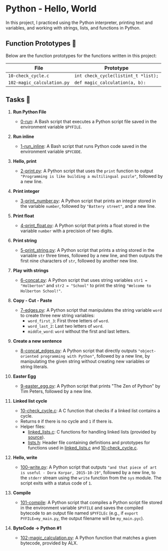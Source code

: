 # Python - Hello, World

In this project, I practiced using the Python interpreter, printing text
and variables, and working with strings, lists, and functions in Python.

## Function Prototypes :floppy_disk:

Below are the function prototypes for the functions written in this project:

| File                       | Prototype                             |
| -------------------------- | ------------------------------------- |
| `10-check_cycle.c`         | `int check_cycle(listint_t *list);`   |
| `102-magic_calculation.py` | `def magic_calculation(a, b):`        |

## Tasks :page_with_curl:

1. **Run Python File**
   - [0-run](./0-run): A Bash script that executes a Python script file saved in the environment variable `$PYFILE`.

2. **Run inline**
   - [1-run_inline](./1-run_inline): A Bash script that runs Python code saved in the environment variable `$PYCODE`.

3. **Hello, print**
   - [2-print.py](./2-print.py): A Python script that uses the `print` function to output `"Programming is like building a multilingual puzzle"`, followed by a new line.

4. **Print integer**
   - [3-print_number.py](./3-print_number.py): A Python script that prints an integer stored in the variable `number`, followed by `"Battery street"`, and a new line.

5. **Print float**
   - [4-print_float.py](./4-print_float.py): A Python script that prints a float stored in the variable `number` with a precision of two digits.

6. **Print string**
   - [5-print_string.py](./5-print_string.py): A Python script that prints a string stored in the variable `str` three times, followed by a new line, and then outputs the first nine characters of `str`, followed by another new line.

7. **Play with strings**
   - [6-concat.py](./6-concat.py): A Python script that uses string variables `str1 = "Holberton"` and `str2 = "School"` to print the string `"Welcome to Holberton School!"`.

8. **Copy - Cut - Paste**
   - [7-edges.py](./7-edges.py): A Python script that manipulates the string variable `word` to create three new string variables:
     - `word_first_3`: First three letters of `word`.
     - `word_last_2`: Last two letters of `word`.
     - `middle_word`: `word` without the first and last letters.

9. **Create a new sentence**
   - [8-concat_edges.py](./8-concat_edges.py): A Python script that directly outputs `"object-oriented programming with Python"`, followed by a new line, by manipulating the given string without creating new variables or string literals.

10. **Easter Egg**
    - [9-easter_egg.py](./9-easter_egg.py): A Python script that prints "The Zen of Python" by Tim Peters, followed by a new line.

11. **Linked list cycle**
    - [10-check_cycle.c](./10-check_cycle.c): A C function that checks if a linked list contains a cycle.
    - Returns `0` if there is no cycle and `1` if there is.
    - Helper files:
      - [linked_lists.c](./linked_lists.c): C functions for handling linked lists (provided by [source](https://github.com/holbertonschool/0x00.py/blob/master/linked_lists.c)).
      - [lists.h](./lists.h): Header file containing definitions and prototypes for functions used in [linked_lists.c](./linked_lists.c) and [10-check_cycle.c](./10-check_cycle.c).

12. **Hello, write**
    - [100-write.py](./100-write.py): A Python script that outputs `"and that piece of art is useful - Dora Korpar, 2015-10-19"`, followed by a new line, to the `stderr` stream using the `write` function from the `sys` module. The script exits with a status code of `1`.

13. **Compile**
    - [101-compile](./101-compile): A Python script that compiles a Python script file stored in the environment variable `$PYFILE` and saves the compiled bytecode to an output file named `$PYFILEc` (e.g., if `export PYFILE=my_main.py`, the output filename will be `my_main.pyc`).

14. **ByteCode -> Python #1**
    - [102-magic_calculation.py](./103-magic_calculation.py): A Python function that matches a given bytecode, provided by ALX.



